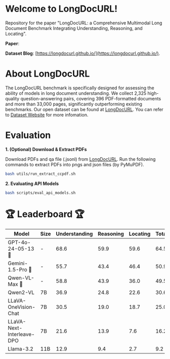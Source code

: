 # Welcome to LongDocURL!
Repository for the paper "LongDocURL: a Comprehensive Multimodal Long Document Benchmark Integrating Understanding, Reasoning, and Locating".

**Paper**: 

**Dataset Blog**: [https://longdocurl.github.io/](https://longdocurl.github.io/).

# About LongDocURL
The LongDocURL benchmark is specifically designed for assessing the ability of models in long document understanding.
We collect 2,325 high-quality question-answering pairs, covering 396 PDF-formatted documents and more than 33,000 pages, significantly outperforming existing benchmarks.
Our open dataset can be found at [LongDocURL](https://huggingface.co/datasets/dengchao/LongDocURL/). You can refer to [Dataset Website](https://longdocurl.github.io/) for more infomation.

# Evaluation

**1. (Optional) Download & Extract PDFs**

Download PDFs and qa file (.jsonl) from [LongDocURL](https://huggingface.co/datasets/dengchao/LongDocURL/). Run the following commands to extract PDFs into pngs and json files (by PyMuPDF).

```bash
bash utils/run_extract_ccpdf.sh
```

**2. Evaluating API Models**
```bash
bash scripts/eval_api_models.sh
```

#  🏆 Leaderboard 🏆

| Model                     | Size   | Understanding  | Reasoning   | Locating   | Total |
|---------------------------|--------|----------------|-------------|------------|-------|
|	GPT-4o-24-05-13 🥇       | -      | 68.6           | 59.9        | 59.6       | 64.5  |
| Gemini-1.5-Pro 🥈        | -      | 55.7           | 43.4        | 46.4       | 50.9  |
| Qwen-VL-Max 🥉           | -      | 58.8           | 43.9        | 36.0       | 49.5  |
| Qwen2-VL                  | 7B     | 36.9           | 24.8        | 22.6       | 30.6  |
| LLaVA-OneVision-Chat      | 7B     | 30.5           | 19.0        | 18.7       | 25.0  |
| LLaVA-Next-Interleave-DPO | 7B     | 21.6           | 13.9        | 7.6        | 16.2  |
| Llama-3.2                 | 11B    | 12.9           | 9.4         | 2.7        | 9.2   |
